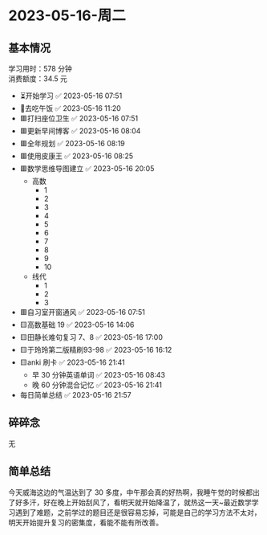 # 2023-05-16-周二

## 基本情况

学习用时：578 分钟  
消费额度：34.5 元

-   ⏳开始学习 ✅ 2023-05-16 07:51
-   🍕去吃午饭 ✅ 2023-05-16 11:20
-   🟥打扫座位卫生 ✅ 2023-05-16 07:51
-   🟥更新早间博客 ✅ 2023-05-16 08:04
-   🟥全年规划 ✅ 2023-05-16 08:19
-   🟥使用皮康王 ✅ 2023-05-16 08:25
-   🟥数学思维导图建立 ✅ 2023-05-16 20:05
    -   高数
        -   1
        -   2
        -   3
        -   4
        -   5
        -   6
        -   7
        -   8
        -   9
        -   10
    -   线代
        -   1
        -   2
        -   3
-   🟥自习室开窗通风 ✅ 2023-05-16 07:51
-   🟨高数基础 19 ✅ 2023-05-16 14:06
-   🟨田静长难句复习 7、8 ✅ 2023-05-16 17:00
-   🟨于玲玲第二版精刷93-98 ✅ 2023-05-16 16:12
-   🟨anki 刷卡 ✅ 2023-05-16 21:41
    -   早 30 分钟英语单词 ✅ 2023-05-16 08:43
    -   晚 60 分钟混合记忆 ✅ 2023-05-16 21:41
-   每日简单总结 ✅ 2023-05-16 21:57

## 碎碎念

无

## 简单总结

今天威海这边的气温达到了 30 多度，中午那会真的好热啊，我睡午觉的时候都出了好多汗，好在晚上开始刮风了，看明天就开始降温了，就热这一天~最近数学学习遇到了难题，之前学过的题目还是很容易忘掉，可能是自己的学习方法不太对，明天开始提升复习的密集度，看能不能有所改善。